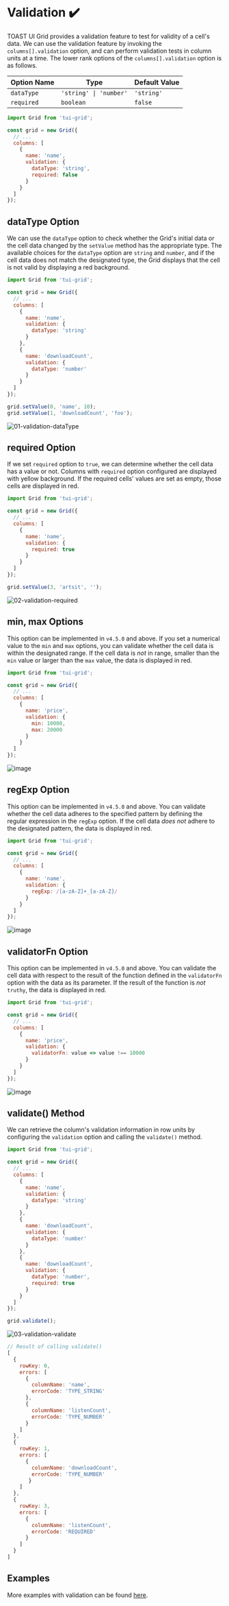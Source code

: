 # Validation ✔️

TOAST UI Grid provides a validation feature to test for validity of a cell's data. We can use the validation feature by invoking the `columns[].validation` option, and can perform validation tests in column units at a time. The lower rank options of the `columns[].validation` option is as follows. 

| Option Name | Type | Default Value |
| --- | --- | --- |
| `dataType` | `'string' \| 'number'` | `'string'` |
| `required` | `boolean` | `false` |

```js
import Grid from 'tui-grid';

const grid = new Grid({
  // ...
  columns: [
    {
      name: 'name',
      validation: {
        dataType: 'string',
        required: false
      }
    }
  ]
});
```

## dataType Option

We can use the `dataType` option to check whether the Grid's initial data or the cell data changed by the `setValue` method has the appropriate type. The available choices for the `dataType` option are `string` and `number`, and if the cell data does not match the designated type, the Grid displays that the cell is not valid by displaying a red background. 

```js
import Grid from 'tui-grid';

const grid = new Grid({
  // ...
  columns: [
    {
      name: 'name',
      validation: {
        dataType: 'string'
      }
    },
    {
      name: 'downloadCount',
      validation: {
        dataType: 'number'
      }
    }
  ]
});

grid.setValue(0, 'name', 10);
grid.setValue(1, 'downloadCount', 'foo');
```
![01-validation-dataType](https://user-images.githubusercontent.com/18183560/61283083-81ec0480-a7f7-11e9-9d57-07f729d6346b.png)

## required Option

If we set `required` option to `true`, we can determine whether the cell data has a value or not. Columns with `required` option configured are displayed with yellow background. If the required cells' values are set as empty, those cells are displayed in red. 

```js
import Grid from 'tui-grid';

const grid = new Grid({
  // ...
  columns: [
    {
      name: 'name',
      validation: {
        required: true
      }
    }
  ]
});

grid.setValue(3, 'artsit', '');
```
![02-validation-required](https://user-images.githubusercontent.com/18183560/61283084-81ec0480-a7f7-11e9-9e82-715f8da22ecd.png)

## min, max Options

This option can be implemented in `v4.5.0` and above. If you set a numerical value to the `min` and `max` options, you can validate whether the cell data is within the designated range. If the cell data is *not* in range, smaller than the `min` value or larger than the `max` value, the data is displayed in red.

```js
import Grid from 'tui-grid';

const grid = new Grid({
  // ...
  columns: [
    {
      name: 'price',
      validation: {
        min: 10000,
        max: 20000
      }
    }
  ]
});
```

![image](https://user-images.githubusercontent.com/35371660/63257029-dc272c00-c2b3-11e9-8e2e-fa878577cd15.png)

## regExp Option

This option can be implemented in `v4.5.0` and above. You can validate whether the cell data adheres to the specified pattern by defining the regular expression in the `regExp` option. If the cell data *does not* adhere to the designated pattern, the data is displayed in red. 

```js
import Grid from 'tui-grid';

const grid = new Grid({
  // ...
  columns: [
    {
      name: 'name',
      validation: {
        regExp: /[a-zA-Z]+_[a-zA-Z]/
      }
    }
  ]
});
```

![image](https://user-images.githubusercontent.com/35371660/63257294-67082680-c2b4-11e9-8e76-6a5b80e10d2b.png)

## validatorFn Option

This option can be implemented in `v4.5.0` and above. You can validate the cell data with respect to the result of the function defined in the `validatorFn` option with the data as its parameter. If the result of the function is *not* `truthy`, the data is displayed in red.

```js
import Grid from 'tui-grid';

const grid = new Grid({
  // ...
  columns: [
    {
      name: 'price',
      validation: {
        validatorFn: value => value !== 10000
      }
    }
  ]
});
```

![image](https://user-images.githubusercontent.com/35371660/63257621-26f57380-c2b5-11e9-9237-ea927cfa014e.png)

## validate() Method

We can retrieve the column's validation information in row units by configuring the `validation` option and calling the `validate()` method. 

```js
import Grid from 'tui-grid';

const grid = new Grid({
  // ...
  columns: [
    {
      name: 'name',
      validation: {
        dataType: 'string'
      }
    },
    {
      name: 'downloadCount',
      validation: {
        dataType: 'number'
      }
    },
    {
      name: 'downloadCount',
      validation: {
        dataType: 'number',
        required: true
      }
    }
  ]
});

grid.validate();
```

![03-validation-validate](https://user-images.githubusercontent.com/18183560/61283085-81ec0480-a7f7-11e9-8ef2-d84aa1652649.png)

```js
// Result of calling validate()
[
  {
    rowKey: 0,
    errors: [
      {
        columnName: 'name',
        errorCode: 'TYPE_STRING'
      },
      {
        columnName: 'listenCount',
        errorCode: 'TYPE_NUMBER'
      }
    ]
  },
  {
    rowKey: 1,
    errors: [
      {
        columnName: 'downloadCount',
        errorCode: 'TYPE_NUMBER'
       }
    ]
  },
  {
    rowKey: 3,
    errors: [
      {
        columnName: 'listenCount',
        errorCode: 'REQUIRED'
      }
    ]
  }
]
```

## Examples

More examples with validation can be found [here](https://nhn.github.io/tui.grid/latest/tutorial-example20-validation).